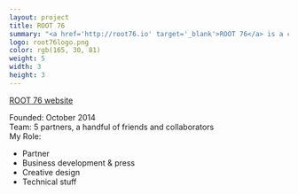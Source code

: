 ```yaml
---
layout: project
title: ROOT 76
summary: "<a href='http://root76.io' target='_blank'>ROOT 76</a> is a company I started after SRRN Games got acquired by Timmons Group, focusing on lean, sustainable indie game development and growing the amazing RVA game dev community."
logo: root76logo.png
color: rgb(165, 30, 81)
weight: 5
width: 3
height: 3
---
```


<p><a href='http://root76.io/' target='_blank'>ROOT 76 website</a></p>

Founded: October 2014  
Team: 5 partners, a handful of friends and collaborators  
My Role:  
  
* Partner  
* Business development & press  
* Creative design  
* Technical stuff  
  